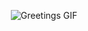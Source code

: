 <p align="center">
  <img src="https://media.tenor.com/iSYYrjQ1I6wAAAAd/mohg.gif" alt="Greetings GIF" />
</p>
